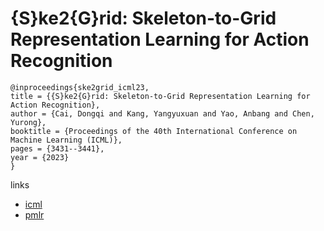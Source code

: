 # {S}ke2{G}rid: Skeleton-to-Grid Representation Learning for Action Recognition

```
@inproceedings{ske2grid_icml23,
title = {{S}ke2{G}rid: Skeleton-to-Grid Representation Learning for Action Recognition},
author = {Cai, Dongqi and Kang, Yangyuxuan and Yao, Anbang and Chen, Yurong},
booktitle = {Proceedings of the 40th International Conference on Machine Learning (ICML)},
pages = {3431--3441},
year = {2023}
}
```

links
- [icml](https://icml.cc/Conferences/2023/Schedule?showEvent=24274)
- [pmlr](https://proceedings.mlr.press/v202/cai23c.html)

